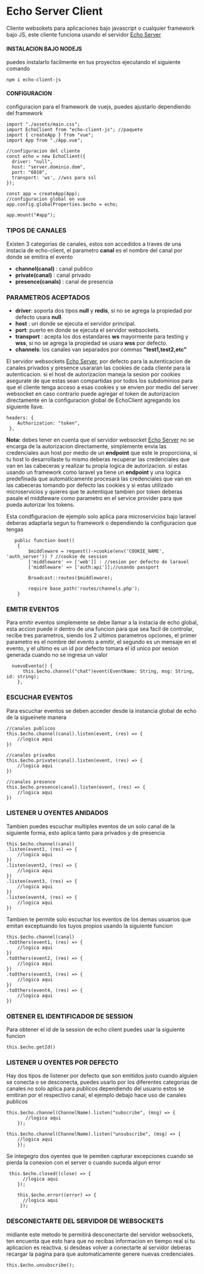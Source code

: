 # Echo Server Client
Cliente websokets para aplicaciones bajo javascript o cualquier framework bajo JS, este cliente funciona usando el servidor [Echo Server](https://gitlab.com/elyerr/echo-server)

#### INSTALACION BAJO NODEJS
puedes instalarlo facilmente en tus proyectos ejecutando el siguiente comando
```
npm i echo-client-js
```
#### CONFIGURACION
configuracion para el framework de vuejs, puedes ajustarlo dependiendo del framework
```
import "./assets/main.css";
import EchoClient from "echo-client-js"; //paquete
import { createApp } from "vue";
import App from "./App.vue";

//configuracion del cliente
const echo = new EchoClient({
  driver: "null",
  host: "server.dominio.dom",
  port: "6010",
  transport: 'ws', //wss para ssl
});

const app = createApp(App);
//configuracion global en vue 
app.config.globalProperties.$echo = echo;

app.mount("#app");

```

### TIPOS DE CANALES
Existen 3 categorias de canales, estos son accedidos a traves de una instacia de echo-client, el parametro **canal** es el nombre del canal por donde se emitira el evento
- **channel(canal)** : canal publico
- **private(canal)** : canal privado
- **presence(canals)** : canal de presencia

### PARAMETROS ACEPTADOS
- **driver**: soporta dos tipos **null** y **redis**, si no se agrega la propiedad por defecto usara **null**.
- **host** : uri donde se ejecuta el servidor principal.
- **port**: puerto en donde se ejecuta el servidor websockets.
- **transport** : acepta los dos estandares **ws** mayormente para testing y **wss**, si no se agrega la propiedad se usara **wss** por defecto.
- **channels**: los canales van separados por commas **"test1,test2,etc"**

El servidor websockets [Echo Server](https://gitlab.com/elyerr/echo-server), por defecto para la autenticacion de canales privados y presence usararan las cookies de cada cliente para la autenticacion. si el host de autorizacion maneja la sesion por cookies asegurate de que estas sean compartidas por todos los subdominios para que el cliente tenga acceso a esas cookies y se envien por medio del server websocket en caso contrario puede agregar el token de autorizacion directamente en la configuracion global de EchoClient agregando los siguiente llave. 

```
headers: {
    Authorization: "token",
 },

```
**Nota:** debes tener en cuenta que el servidor websocket [Echo Server](https://gitlab.com/elyerr/echo-server) no se encarga de la autorizacion directamente, simplemente envia las credenciales aun host por medio de un **endpoint** que este le proporciona, si tu host lo desarrollaste tu mismo deberas recuperar las credenciales que van en las cabeceras y realizar tu propia logica de autorizacion. si estas usando un framework como laravel ya tiene un **endpoint** y una logica predefinada que automaticamente procesará las credenciales que van en las cabeceras tomando por defecto las cookies y si estas utilizado microservicios y quieres que te autentique tambien por token deberas pasale el middleware como parametro en el service provider para que pueda autorizar los tokens.

Esta condfiguracion de ejemplo solo aplica para microservicios bajo laravel deberas adaptarla segun tu framework o dependiendo la configuracion que tengas

```
   public function boot()
    {
        $middleware = request()->cookie(env('COOKIE_NAME', 'auth_server')) ? //cookie de session
        ['middleware' => ['web']] : //sesion por defecto de laravel
        ['middleware' => ['auth:api']];//usando passport

        Broadcast::routes($middleware);

        require base_path('routes/channels.php');
    }

``` 

### EMITIR EVENTOS
Para emitir eventos simplemente se debe llamar a la instacia de echo global, esta accion puede ir dentro de una funcion para que sea facil de controlar, recibe tres parametros, siendo
los 2 ultimos parametros opciones, el primer parametro es el nombre del evento a emitir, el segundo es un mensaje en el evento, y el ultimo es un id por defecto tomara el id unico por sesion generada cuando no se ingresa un valor
```
  nuevoEvento() {
      this.$echo.channel("chat")event(EventName: String, msg: String, id: string);
    },
```

### ESCUCHAR EVENTOS
Para escuchar eventos se deben acceder desde la instancia global de echo de la sigueinete manera

```
//canales publicos
this.$echo.channel(canal).listen(event, (res) => {
    //logica aqui
})

//canales privados
this.$echo.private(canal).listen(event, (res) => {
    //logica aqui
})

//canales presence
this.$echo.presence(canal).listen(event, (res) => {
    //logica aqui
})

```
### LISTENER U OYENTES ANIDADOS
Tambien puedes escuchar multiples eventos de un solo canal de la siguiente forma, esto aplica tanto para privados y de presencia

``` 
this.$echo.channel(canal)
.listen(event1, (res) => {
    //logica aqui
})
.listen(event2, (res) => {
    //logica aqui
})
.listen(event3, (res) => {
    //logica aqui
})
.listen(event4, (res) => {
    //logica aqui
})

``` 
Tambien te permite  solo escuchar los eventos de los demas usuarios que emitan exceptuando los tuyos propios usando la siguiente funcion

``` 
this.$echo.channel(canal)
.toOthers(event1, (res) => {
    //logica aqui
})
.toOthers(event2, (res) => {
    //logica aqui
})
.toOthers(event3, (res) => {
    //logica aqui
})
.toOthers(event4, (res) => {
    //logica aqui
})

``` 
### OBTENER EL IDENTIFICADOR DE SESSION
Para obtener el id de la session de echo client puedes usar la siguiente funcion
```
this.$echo.getId()
```

### LISTENER U OYENTES POR DEFECTO
Hay dos tipos de listener por defecto que son emitidos justo cuando alguien se conecta o se desconecta, puedes usarlo por los diferentes categorias de canales no solo aplica para publicos dependiendo del usuario estos se emitiran por el respectivo canal, el ejemplo debajo hace uso de canales publicos
```
this.$echo.channel(ChannelName).listen("subscribe", (msg) => {
       //logica aqui
    });

this.$echo.channel(ChannelName).listen("unsubscribe", (msg) => {
    //logica aqui
    });

```

Se integegro dos oyentes que te pemiten capturar excepciones cuando se pierda la conexion con el server o cuando suceda algun error
```
 this.$echo.closed((close) => {
      //logica aqui
    });

    this.$echo.error((error) => {
      //logica aqui
     });

```

### DESCONECTARTE DEL SERVIDOR DE WEBSOCKETS
midiante este metodo te permitirá desconectarte del servidor websockets, ten encuenta que esto hara que no recibas informacion en tiempo real si tu aplicacion es reactiva. si desdeas volver a conectarte al servidor deberas recargar la pagina para que automaticamente genere nuevas credenciales.
```
this.$echo.unsubscribe();

```
